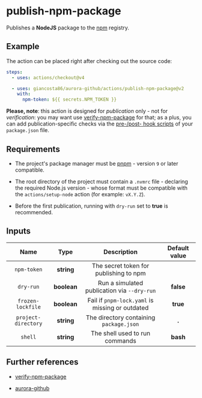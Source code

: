 # publish-npm-package

Publishes a **NodeJS** package to the [npm](https://www.npmjs.com/) registry.

## Example

The action can be placed right after checking out the source code:

```yaml
steps:
  - uses: actions/checkout@v4

  - uses: giancosta86/aurora-github/actions/publish-npm-package@v2
    with:
      npm-token: ${{ secrets.NPM_TOKEN }}
```

**Please, note**: this action is designed for _publication_ only - not for _verification_: you may want use [verify-npm-package](../verify-npm-package/README.md) for that; as a plus, you can add publication-specific checks via the [pre-/post- hook scripts](https://docs.npmjs.com/cli/v10/using-npm/scripts) of your `package.json` file.

## Requirements

- The project's package manager must be [pnpm](https://pnpm.io/) - version `9` or later compatible.

- The root directory of the project must contain a `.nvmrc` file - declaring the required Node.js version - whose format must be compatible with the `actions/setup-node` action (for example: `vX.Y.Z`).

- Before the first publication, running with `dry-run` set to **true** is recommended.

## Inputs

|        Name         |    Type     |                   Description                   | Default value |
| :-----------------: | :---------: | :---------------------------------------------: | :-----------: |
|     `npm-token`     | **string**  |     The secret token for publishing to npm      |               |
|      `dry-run`      | **boolean** |   Run a simulated publication via `--dry-run`   |   **false**   |
|  `frozen-lockfile`  | **boolean** | Fail if `pnpm-lock.yaml` is missing or outdated |   **true**    |
| `project-directory` | **string**  |     The directory containing `package.json`     |     **.**     |
|       `shell`       | **string**  |         The shell used to run commands          |   **bash**    |

## Further references

- [verify-npm-package](../verify-npm-package/README.md)

- [aurora-github](../../README.md)

